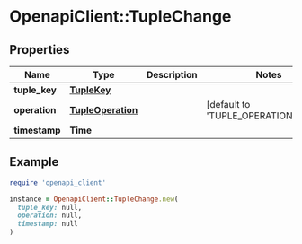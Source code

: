 # OpenapiClient::TupleChange

## Properties

| Name | Type | Description | Notes |
| ---- | ---- | ----------- | ----- |
| **tuple_key** | [**TupleKey**](TupleKey.md) |  |  |
| **operation** | [**TupleOperation**](TupleOperation.md) |  | [default to &#39;TUPLE_OPERATION_WRITE&#39;] |
| **timestamp** | **Time** |  |  |

## Example

```ruby
require 'openapi_client'

instance = OpenapiClient::TupleChange.new(
  tuple_key: null,
  operation: null,
  timestamp: null
)
```

